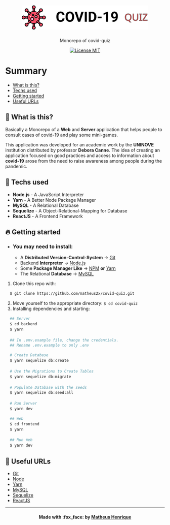 <h1 align="center">
    <img alt="Logo" title="#logo" width="400px" src=".github/logo.svg"><br>
</h1>
<p align="center">Monorepo of covid-quiz</p>

<p align="center">
  <a href="https://opensource.org/licenses/MIT">
    <img src="https://img.shields.io/badge/License-MIT-informational.svg" alt="License MIT">
  </a>
</p>

# Summary
- [What is this?](#what-is-this)
- [Techs used](#techs-used)
- [Getting started](#getting-started)
- [Useful URLs](#useful-urls)

<a id="what-is-this"></a>

## :thinking: What is this?

Basically a Monorepo of a <strong>Web</strong> and <strong>Server</strong> application that helps people to consult cases of covid-19 and play some mini-games. 

This application was developed for an academic work by the <strong>UNINOVE</strong> institution distributed by professor <strong>Debora Canne</strong>.
The idea of ​​creating an application focused on good practices and access to information about <strong>covid-19</strong> arose from the need to raise awareness among people during the pandemic.

<a id="techs-used"></a>

## :rocket: Techs used

- **Node.js** - A JavaScript Interpreter
- **Yarn** - A Better Node Package Manager
- **MySQL** - A Relational Database
- **Sequelize** - A Object-Relational-Mapping for Database
- **ReactJS** - A Frontend Framework

<a id="getting-started"></a>

## :fire: Getting started

- ### You may **need** to install:

    - A **Distributed Version-Control-System** -> [Git](https://git-scm.com/ "Git")
    - Backend **Interpreter** -> [Node.js](https://nodejs.org/ "Node.js")
    - Some **Package Manager Like** -> [NPM](https://www.npmjs.com/) **or** [Yarn](https://yarnpkg.com/)
    - The Relational **Database** -> [MySQL](https://www.mysql.com/ "MySQL")


1. Clone this repo with:
```sh
  $ git clone https://github.com/matheus2x/covid-quiz.git
```
2. Move yourself to the appropriate directory: `$ cd covid-quiz`
3. Installing dependencies and starting:
```sh
  ## Server
  $ cd backend
  $ yarn

  ## In .env.example file, change the credentials.
  ## Rename .env.example to only .env
```
```sh
  # Create Database
  $ yarn sequelize db:create

  # Use the Migrations to Create Tables
  $ yarn sequelize db:migrate

  # Populate Database with the seeds
  $ yarn sequelize db:seed:all

  # Run Server
  $ yarn dev
```
```sh
  ## Web
  $ cd frontend
  $ yarn

  ## Run Web
  $ yarn dev
```

<a id="useful-urls"></a>

## :link: Useful URLs

- [Git](https://git-scm.com/ "Git")
- [Node](https://nodejs.org/ "Node")
- [Yarn](https://yarnpkg.com/ "Yarn")
- [MySQL](https://www.mysql.com/ "MySQL")
- [Sequelize](https://sequelize.org/ "Sequelize")
- [ReactJS](https://reactjs.org/ "ReactJS")

---

<h4 align="center">
    Made with :fox_face: by <a href="https://www.linkedin.com/in/matheus2x/" target="_blank">Matheus Henrique</a>
</h4>